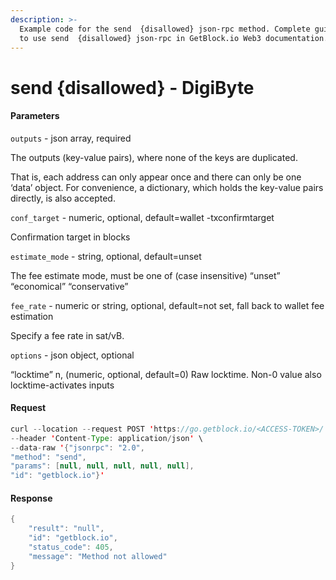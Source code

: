 ```yaml
---
description: >-
  Example code for the send  {disallowed} json-rpc method. Сomplete guide on how
  to use send  {disallowed} json-rpc in GetBlock.io Web3 documentation.
---
```


# send {disallowed} - DigiByte

#### Parameters

`outputs` - json array, required

The outputs (key-value pairs), where none of the keys are duplicated.

That is, each address can only appear once and there can only be one ‘data’ object. For convenience, a dictionary, which holds the key-value pairs directly, is also accepted.

`conf_target` - numeric, optional, default=wallet -txconfirmtarget

Confirmation target in blocks

`estimate_mode` - string, optional, default=unset

The fee estimate mode, must be one of (case insensitive) “unset” “economical” “conservative”

`fee_rate` - numeric or string, optional, default=not set, fall back to wallet fee estimation

Specify a fee rate in sat/vB.

`options` - json object, optional

“locktime” n, (numeric, optional, default=0) Raw locktime. Non-0 value also locktime-activates inputs

#### Request

```java
curl --location --request POST 'https://go.getblock.io/<ACCESS-TOKEN>/' \
--header 'Content-Type: application/json' \ 
--data-raw '{"jsonrpc": "2.0",
"method": "send",
"params": [null, null, null, null, null],
"id": "getblock.io"}'
```

#### Response

```java
{
    "result": "null",
    "id": "getblock.io",
    "status_code": 405,
    "message": "Method not allowed"
}
```
